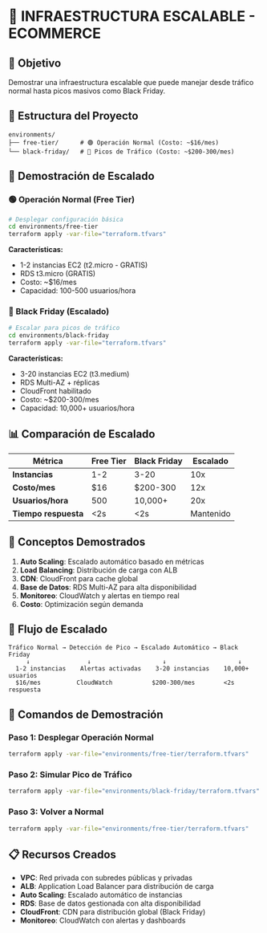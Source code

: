 # 🚀 INFRAESTRUCTURA ESCALABLE - ECOMMERCE

## 🎯 **Objetivo**
Demostrar una infraestructura escalable que puede manejar desde tráfico normal hasta picos masivos como Black Friday.

## 📁 **Estructura del Proyecto**

```
environments/
├── free-tier/      # 🟢 Operación Normal (Costo: ~$16/mes)
└── black-friday/   # 🔴 Picos de Tráfico (Costo: ~$200-300/mes)
```

## 🚀 **Demostración de Escalado**

### **🟢 Operación Normal (Free Tier)**
```bash
# Desplegar configuración básica
cd environments/free-tier
terraform apply -var-file="terraform.tfvars"
```
**Características:**
- 1-2 instancias EC2 (t2.micro - GRATIS)
- RDS t3.micro (GRATIS)
- Costo: ~$16/mes
- Capacidad: 100-500 usuarios/hora

### **🔴 Black Friday (Escalado)**
```bash
# Escalar para picos de tráfico
cd environments/black-friday
terraform apply -var-file="terraform.tfvars"
```
**Características:**
- 3-20 instancias EC2 (t3.medium)
- RDS Multi-AZ + réplicas
- CloudFront habilitado
- Costo: ~$200-300/mes
- Capacidad: 10,000+ usuarios/hora

## 📊 **Comparación de Escalado**

| Métrica | Free Tier | Black Friday | Escalado |
|---------|-----------|--------------|----------|
| **Instancias** | 1-2 | 3-20 | 10x |
| **Costo/mes** | $16 | $200-300 | 12x |
| **Usuarios/hora** | 500 | 10,000+ | 20x |
| **Tiempo respuesta** | <2s | <2s | Mantenido |

## 🎯 **Conceptos Demostrados**

1. **Auto Scaling**: Escalado automático basado en métricas
2. **Load Balancing**: Distribución de carga con ALB
3. **CDN**: CloudFront para cache global
4. **Base de Datos**: RDS Multi-AZ para alta disponibilidad
5. **Monitoreo**: CloudWatch y alertas en tiempo real
6. **Costo**: Optimización según demanda

## 🔄 **Flujo de Escalado**

```
Tráfico Normal → Detección de Pico → Escalado Automático → Black Friday
     ↓                ↓                    ↓                    ↓
  1-2 instancias    Alertas activadas    3-20 instancias    10,000+ usuarios
  $16/mes          CloudWatch           $200-300/mes        <2s respuesta
```

## 🚀 **Comandos de Demostración**

### **Paso 1: Desplegar Operación Normal**
```bash
terraform apply -var-file="environments/free-tier/terraform.tfvars"
```

### **Paso 2: Simular Pico de Tráfico**
```bash
terraform apply -var-file="environments/black-friday/terraform.tfvars"
```

### **Paso 3: Volver a Normal**
```bash
terraform apply -var-file="environments/free-tier/terraform.tfvars"
```

## 📋 **Recursos Creados**

- **VPC**: Red privada con subredes públicas y privadas
- **ALB**: Application Load Balancer para distribución de carga
- **Auto Scaling**: Escalado automático de instancias
- **RDS**: Base de datos gestionada con alta disponibilidad
- **CloudFront**: CDN para distribución global (Black Friday)
- **Monitoreo**: CloudWatch con alertas y dashboards
###